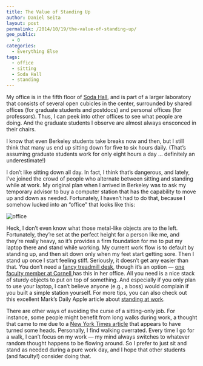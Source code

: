 ```yaml
---
title: The Value of Standing Up
author: Daniel Seita
layout: post
permalink: /2014/10/19/the-value-of-standing-up/
geo_public:
  - 0
categories:
  - Everything Else
tags:
  - office
  - sitting
  - Soda Hall
  - standing
---
```

My office is in the fifth floor of [Soda Hall][1], and is part of a larger laboratory that consists
of several open cubicles in the center, surrounded by shared offices (for graduate students and
postdocs) and personal offices (for professors). Thus, I can peek into other offices to see what
people are doing. And the graduate students I observe are almost always ensconced in their chairs.

I know that even Berkeley students take breaks now and then, but I still think that many us end up
sitting down for five to six hours daily. (That&#8217;s assuming graduate students work for only
eight hours a day &#8230; definitely an underestimate!)

I don&#8217;t like sitting down all day. In fact, I think that&#8217;s dangerous, and lately,
I&#8217;ve joined the crowd of people who alternate between sitting and standing while at work. My
original plan when I arrived in Berkeley was to ask my temporary advisor to buy a computer station
that has the capability to move up and down as needed. Fortunately, I haven&#8217;t had to do that,
because I somehow lucked into an &#8220;office&#8221; that looks like this:

<img src="{{site.url}}/assets/Office.jpg" alt="office">

Heck, I don&#8217;t even know what those metal-like objects are to the left. Fortunately,
they&#8217;re set at the perfect height for a person like me, and they&#8217;re really heavy, so
it&#8217;s provides a firm foundation for me to put my laptop there and stand while working. My
current work flow is to default by standing up, and then sit down only when my feet start getting
sore. Then I stand up once I start feeling stiff. Seriously, it doesn&#8217;t get any easier than
that. You don&#8217;t need a [fancy treadmill desk][3], though it&#8217;s an option &#8212; [one
faculty member at Cornell ][4]has this in her office. All you need is a nice stack of sturdy objects
to put on top of something. And especially if you only plan to use your laptop, I can&#8217;t
believe anyone (e.g., a boss) would complain if you built a simple station yourself. For more tips,
you can also check out this excellent Mark&#8217;s Daily Apple article about [standing at work][5].

There are other ways of avoiding the curse of a sitting-only job. For instance, some people might
benefit from long walks during work, a thought that came to me due to a [New York Times article][6]
that appears to have turned some heads. Personally, I find walking overrated. Every time I go for a
walk, I can&#8217;t focus on my work &#8212; my mind always switches to whatever random thought
happens to be flowing around. So I prefer to just sit and stand as needed during a pure work day,
and I hope that other students (and faculty!) consider doing that.

 [1]: http://www.cs.berkeley.edu/~sequin/soda/soda.html
 [2]: https://seitad.files.wordpress.com/2014/10/office.jpg
 [3]: http://gizmodo.com/312920/treadmill-desk-promotes-hamster-itis
 [4]: http://www.cs.cornell.edu/~tanzeem/
 [5]: http://www.marksdailyapple.com/standing-at-work/#axzz3GXp1N4Ek
 [6]: http://well.blogs.nytimes.com/2014/04/30/want-to-be-more-creative-take-a-walk/

